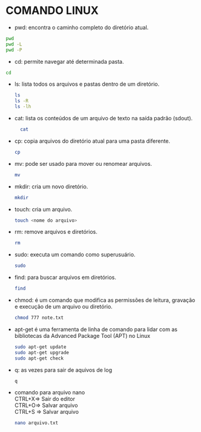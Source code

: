 # COMANDO LINUX

* pwd: encontra o caminho completo do diretório atual.
 ``` bash
 pwd
 pwd -L
 pwd -P
 ```
* cd: permite navegar até determinada pasta.
 ``` bash
 cd

 ```
* ls: lista todos os arquivos e pastas dentro de um diretório.
    ``` bash
    ls
    ls -R
    ls -lh

    ```
* cat: lista os conteúdos de um arquivo de texto na saída padrão (sdout).
  ``` bash
    cat

    ```  
* cp: copia arquivos do diretório atual para uma pasta diferente.
    ``` bash
    cp

    ```
* mv: pode ser usado para mover ou renomear arquivos.
    ``` bash
    mv

    ```
* mkdir: cria um novo diretório.
    ``` bash
    mkdir

    ```
* touch: cria um arquivo.
    ``` bash
    touch <nome do arquivo>

    ```
* rm: remove arquivos e diretórios.
    ``` bash
    rm

    ```
* sudo: executa um comando como superusuário.
    ``` bash
    sudo

    ```
* find: para buscar arquivos em diretórios.
    ``` bash
    find

    ```
* chmod:  é um comando que modifica as permissões de leitura, gravação e execução de um arquivo ou diretório.
    ``` bash
    chmod 777 note.txt

    ```
* apt-get é uma ferramenta de linha de comando para lidar com as bibliotecas da Advanced Package Tool (APT) no Linux
    ``` bash
    sudo apt-get update
    sudo apt-get upgrade
    sudo apt-get check 

    ```
* q:  as vezes para sair de aquivos de log
    ``` bash
    q

    ```
* <p>comando para arquivo nano <br/>    
  CTRL+X=> Sair do editor <br/>
  CTRL+O=> Salvar arquivo <br/>
  CTRL+S => Salvar arquivo
  </p>
  
    ``` bash
    nano arquivo.txt

    ```
